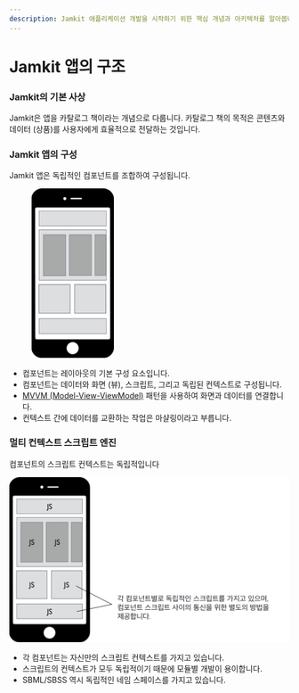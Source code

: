 ```yaml
---
description: Jamkit 애플리케이션 개발을 시작하기 위한 핵심 개념과 아키텍처를 알아봅니다.
---
```


# Jamkit 앱의 구조

### Jamkit의 기본 사상

Jamkit은 앱을 카탈로그 책이라는 개념으로 다룹니다. 카탈로그 책의 목적은 콘텐츠와 데이터 (상품)를 사용자에게 효율적으로 전달하는 것입니다.

### Jamkit 앱의 구성

Jamkit 앱은 독립적인 컴포넌트를 조합하여 구성됩니다.

<figure><img src="images/component.png" alt="" width="148"><figcaption></figcaption></figure>

* 컴포넌트는 레이아웃의 기본 구성 요소입니다.
* 컴포넌트는 데이터와 화면 (뷰), 스크립트, 그리고 독립된 컨텍스트로 구성됩니다.
* [MVVM (Model-View-ViewModel)](https://ko.wikipedia.org/wiki/%EB%AA%A8%EB%8D%B8-%EB%B7%B0-%EB%B7%B0%EB%AA%A8%EB%8D%B8) 패턴을 사용하여 화면과 데이터를 연결합니다.
* 컨텍스트 간에 데이터를 교환하는 작업은 마샬링이라고 부릅니다.

### 멀티 컨텍스트 스크립트 엔진

컴포넌트의 스크립트 컨텍스트는 독립적입니다

![](images/multi-context.png)

* 각 컴포넌트는 자신만의 스크립트 컨텍스트를 가지고 있습니다.
* 스크립트의 컨텍스트가 모두 독립적이기 때문에 모듈별 개발이 용이합니다.
* SBML/SBSS 역시 독립적인 네임 스페이스를 가지고 있습니다.
